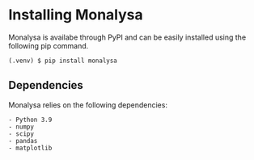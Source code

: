 
# Installing Monalysa

Monalysa is availabe through PyPI and can be easily installed using the following pip command.
```console
(.venv) $ pip install monalysa  
````
 
## Dependencies 
Monalysa relies on the following dependencies:

    - Python 3.9
    - numpy
    - scipy
    - pandas
    - matplotlib
